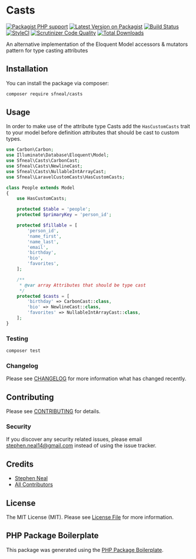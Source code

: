 # Casts

[![Packagist PHP support](https://img.shields.io/packagist/php-v/sfneal/casts)](https://packagist.org/packages/sfneal/casts)
[![Latest Version on Packagist](https://img.shields.io/packagist/v/sfneal/casts.svg?style=flat-square)](https://packagist.org/packages/sfneal/casts)
[![Build Status](https://travis-ci.com/sfneal/casts.svg?branch=master&style=flat-square)](https://travis-ci.com/sfneal/casts)
[![StyleCI](https://github.styleci.io/repos/287554375/shield?branch=master)](https://github.styleci.io/repos/287554375?branch=master)
[![Scrutinizer Code Quality](https://scrutinizer-ci.com/g/sfneal/casts/badges/quality-score.png?b=master)](https://scrutinizer-ci.com/g/sfneal/casts/?branch=master)
[![Total Downloads](https://img.shields.io/packagist/dt/sfneal/casts.svg?style=flat-square)](https://packagist.org/packages/sfneal/casts)

An alternative implementation of the Eloquent Model accessors & mutators pattern for type casting attributes

## Installation

You can install the package via composer:

```bash
composer require sfneal/casts
```

## Usage

In order to make use of the attribute type Casts add the `HasCustomCasts` trait to your model before definition attributes that should be cast to custom types.

``` php
use Carbon\Carbon;
use Illuminate\Database\Eloquent\Model;
use Sfneal\Casts\CarbonCast;
use Sfneal\Casts\NewlineCast;
use Sfneal\Casts\NullableIntArrayCast;
use Sfneal\LaravelCustomCasts\HasCustomCasts;

class People extends Model
{
    use HasCustomCasts;

    protected $table = 'people';
    protected $primaryKey = 'person_id';

    protected $fillable = [
        'person_id',
        'name_first',
        'name_last',
        'email',
        'birthday',
        'bio',
        'favorites',
    ];

    /**
     * @var array Attributes that should be type cast
     */
    protected $casts = [
        'birthday' => CarbonCast::class,
        'bio' => NewlineCast::class,
        'favorites' => NullableIntArrayCast::class,
    ];
}
```

### Testing

``` bash
composer test
```

### Changelog

Please see [CHANGELOG](CHANGELOG.md) for more information what has changed recently.

## Contributing

Please see [CONTRIBUTING](CONTRIBUTING.md) for details.

### Security

If you discover any security related issues, please email stephen.neal14@gmail.com instead of using the issue tracker.

## Credits

- [Stephen Neal](https://github.com/sfneal)
- [All Contributors](../../contributors)

## License

The MIT License (MIT). Please see [License File](LICENSE.md) for more information.

## PHP Package Boilerplate

This package was generated using the [PHP Package Boilerplate](https://laravelpackageboilerplate.com).
